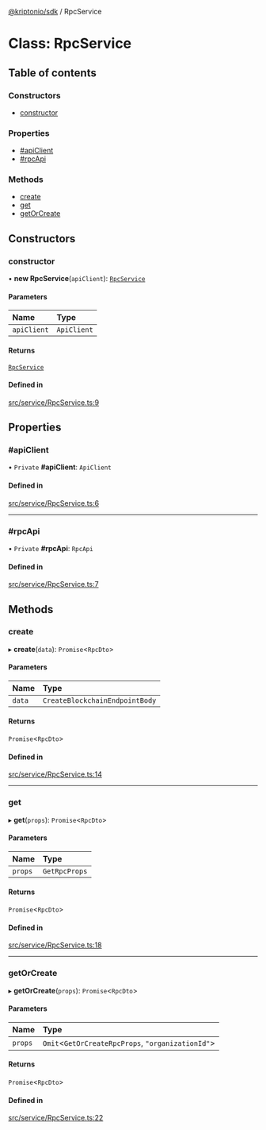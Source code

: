 [@kriptonio/sdk](../README.md) / RpcService

# Class: RpcService

## Table of contents

### Constructors

- [constructor](RpcService.md#constructor)

### Properties

- [#apiClient](RpcService.md##apiclient)
- [#rpcApi](RpcService.md##rpcapi)

### Methods

- [create](RpcService.md#create)
- [get](RpcService.md#get)
- [getOrCreate](RpcService.md#getorcreate)

## Constructors

### constructor

• **new RpcService**(`apiClient`): [`RpcService`](RpcService.md)

#### Parameters

| Name | Type |
| :------ | :------ |
| `apiClient` | `ApiClient` |

#### Returns

[`RpcService`](RpcService.md)

#### Defined in

[src/service/RpcService.ts:9](https://github.com/kriptonio/sdk/blob/76afdaa/packages/sdk/src/service/RpcService.ts#L9)

## Properties

### #apiClient

• `Private` **#apiClient**: `ApiClient`

#### Defined in

[src/service/RpcService.ts:6](https://github.com/kriptonio/sdk/blob/76afdaa/packages/sdk/src/service/RpcService.ts#L6)

___

### #rpcApi

• `Private` **#rpcApi**: `RpcApi`

#### Defined in

[src/service/RpcService.ts:7](https://github.com/kriptonio/sdk/blob/76afdaa/packages/sdk/src/service/RpcService.ts#L7)

## Methods

### create

▸ **create**(`data`): `Promise`\<`RpcDto`\>

#### Parameters

| Name | Type |
| :------ | :------ |
| `data` | `CreateBlockchainEndpointBody` |

#### Returns

`Promise`\<`RpcDto`\>

#### Defined in

[src/service/RpcService.ts:14](https://github.com/kriptonio/sdk/blob/76afdaa/packages/sdk/src/service/RpcService.ts#L14)

___

### get

▸ **get**(`props`): `Promise`\<`RpcDto`\>

#### Parameters

| Name | Type |
| :------ | :------ |
| `props` | `GetRpcProps` |

#### Returns

`Promise`\<`RpcDto`\>

#### Defined in

[src/service/RpcService.ts:18](https://github.com/kriptonio/sdk/blob/76afdaa/packages/sdk/src/service/RpcService.ts#L18)

___

### getOrCreate

▸ **getOrCreate**(`props`): `Promise`\<`RpcDto`\>

#### Parameters

| Name | Type |
| :------ | :------ |
| `props` | `Omit`\<`GetOrCreateRpcProps`, ``"organizationId"``\> |

#### Returns

`Promise`\<`RpcDto`\>

#### Defined in

[src/service/RpcService.ts:22](https://github.com/kriptonio/sdk/blob/76afdaa/packages/sdk/src/service/RpcService.ts#L22)
